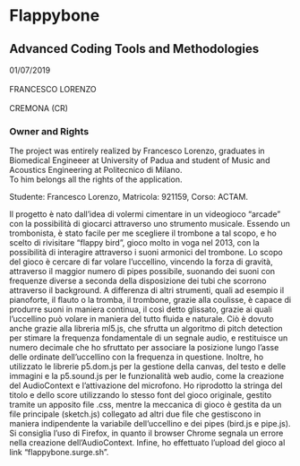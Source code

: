 <h1>Flappybone</h1>

<h2>Advanced Coding Tools and Methodologies</h2>

<p>01/07/2019 <br>
  <br>FRANCESCO LORENZO <br>
  <br>CREMONA (CR)
</p>

<h3>Owner and Rights</h3>

<p>
The project was entirely realized by Francesco Lorenzo, graduates in Biomedical Engineeer at University of Padua and student of Music and Acoustics Engineering at Politecnico di Milano. <br>
To him belongs all the rights of the application.
</p>
 
Studente: Francesco Lorenzo, Matricola: 921159, Corso: ACTAM.

Il progetto è nato dall’idea di volermi cimentare in un videogioco “arcade” con la possibilità di giocarci attraverso 
uno strumento musicale.
Essendo un trombonista, è stato facile per me scegliere il trombone a tal scopo, e ho scelto di rivisitare “flappy bird”, 
gioco molto in voga nel 2013, con la possibilità di interagire attraverso i suoni armonici del trombone.
Lo scopo del gioco è cercare di far volare l’uccellino, vincendo la forza di gravità, attraverso il maggior numero di pipes 
possibile, suonando dei suoni con frequenze diverse a seconda della disposizione dei tubi che scorrono attraverso il background.
A differenza di altri strumenti, quali ad esempio il pianoforte, il flauto o la tromba, il trombone, grazie alla coulisse, 
è capace di produrre suoni in maniera continua, il così detto glissato, grazie ai quali l’uccellino può volare in maniera 
del tutto fluida e naturale. Ciò è dovuto anche grazie alla libreria ml5.js, che sfrutta un algoritmo di pitch detection
per stimare la frequenza fondamentale di un segnale audio, e restituisce un numero decimale che ho sfruttato per associare 
la posizione lungo l’asse delle ordinate dell’uccellino con la frequenza in questione.
Inoltre, ho utilizzato le librerie p5.dom.js per la gestione della canvas, del testo e delle immagini e la p5.sound.js 
per le funzionalità web audio, come la creazione del AudioContext e l’attivazione del microfono.
Ho riprodotto la stringa del titolo e dello score utilizzando lo stesso font del gioco originale, 
gestito tramite un apposito file .css, mentre la meccanica di gioco è gestita da un file principale (sketch.js) 
collegato ad altri due file che gestiscono in maniera indipendente la variabile dell’uccellino e dei pipes (bird.js e pipe.js).
Si consiglia l’uso di Firefox, in quanto il browser Chrome segnala un errore nella creazione dell’AudioContext.
Infine, ho effettuato l’upload del gioco al link “flappybone.surge.sh”.
